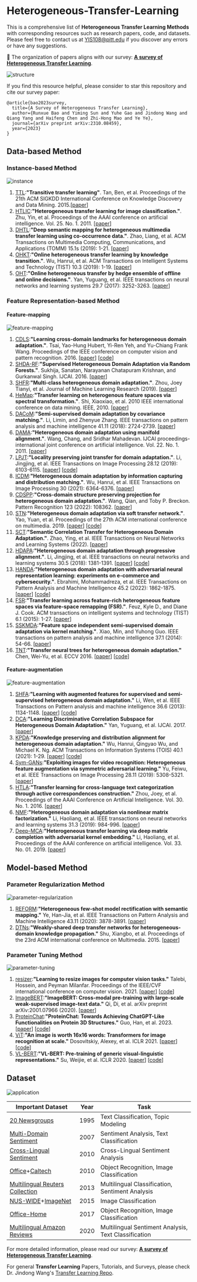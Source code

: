 # Heterogeneous-Transfer-Learning
This is a comprehensive list of **Heterogeneous Transfer Learning Methods** with corresponding resources such as research papers, code, and datasets. Please feel free to contact us at YIS108@pitt.edu if you discover any errors or have any suggestions.

🌟 The organization of papers aligns with our survey: [**A survey of Heterogeneous Transfer Learning**](https://arxiv.org/abs/2310.08459). 

![structure](pics/structure.jpg)

If you find this resource helpful, please consider to star this repository and cite our survey paper:

```
@article{bao2023survey,
  title={A Survey of Heterogeneous Transfer Learning}, 
  author={Runxue Bao and Yiming Sun and Yuhe Gao and Jindong Wang and Qiang Yang and Haifeng Chen and Zhi-Hong Mao and Ye Ye},
  journal={arXiv preprint arXiv:2310.08459},
  year={2023}
}
```

## Data-based Method

### Instance-based Method

![instance](pics/instance_based.jpg)

1. <u>TTL</u>:**"Transitive transfer learning"**. Tan, Ben, et al. Proceedings of the 21th ACM SIGKDD International Conference on Knowledge Discovery and Data Mining. 2015.[[paper](https://dl.acm.org/doi/pdf/10.1145/2783258.2783295?casa_token=Snq_IwYJjmMAAAAA:EMWZUPNUna4Tlh6H7BKAT5qajvpTzc3jmx1AgXCH66tubdlJvscVzs-cgMyBEhEsBzQEQk2raeYF)]
2. <u>HTLIC</u>:**"Heterogeneous transfer learning for image classification."**. Zhu, Yin, et al. Proceedings of the AAAI conference on artificial intelligence. Vol. 25. No. 1. 2011. [[paper](https://ojs.aaai.org/index.php/AAAI/article/view/8090)]
3. <u>DHTL</u>:**"Deep semantic mapping for heterogeneous multimedia transfer learning using co-occurrence data."**. Zhao, Liang, et al. ACM Transactions on Multimedia Computing, Communications, and Applications (TOMM) 15.1s (2019): 1-21. [[paper](https://dl.acm.org/doi/pdf/10.1145/3241055)]
4. <u>OHKT</u>:**"Online heterogeneous transfer learning by knowledge transition."**. Wu, Hanrui, et al.  ACM Transactions on Intelligent Systems and Technology (TIST) 10.3 (2019): 1-19. [[paper](https://dl.acm.org/doi/pdf/10.1145/3309537?casa_token=TSYjMZc5xMgAAAAA:j_mGkzlRAPd7yO7SQ_A1bvUyuLjPp1kKa3wt88ssot8OLiZsCgVBJwUklApJVdkjCqzrQlNrf67M)]
5. <u>OHT</u>:**"Online heterogeneous transfer by hedge ensemble of offline and online decisions."**. Yan, Yuguang, et al.  IEEE transactions on neural networks and learning systems 29.7 (2017): 3252-3263. [[paper](https://ieeexplore.ieee.org/document/8064213)]

### Feature Representation-based Method

#### Feature-mapping

![feature-mapping](pics/feature_mapping.jpg)

1. <u>CDLS</u>:**"Learning cross-domain landmarks for heterogeneous domain adaptation."**. Tsai, Yao-Hung Hubert, Yi-Ren Yeh, and Yu-Chiang Frank Wang. Proceedings of the IEEE conference on computer vision and pattern recognition. 2016. [[paper](https://openaccess.thecvf.com/content_cvpr_2016/papers/Tsai_Learning_Cross-Domain_Landmarks_CVPR_2016_paper.pdf)] [[code](https://github.com/yaohungt/Cross-Domain-Landmarks-Selection-CDLS-/tree/master)]
2. <u>SHDA-RF</u>:**"Supervised Heterogeneous Domain Adaptation via Random Forests."**. Sukhija, Sanatan, Narayanan Chatapuram Krishnan, and Gurkanwal Singh.  IJCAI. 2016. [[paper](https://www.ijcai.org/Proceedings/16/Papers/291.pdf)]
3. <u>SHFR</u>:**"Multi-class heterogeneous domain adaptation."**. Zhou, Joey Tianyi, et al. Journal of Machine Learning Research (2019). [[paper](https://www.jmlr.org/papers/volume20/13-580/13-580.pdf)]
4. <u>HeMap</u>:**"Transfer learning on heterogenous feature spaces via spectral transformation."**. Shi, Xiaoxiao, et al. 2010 IEEE international conference on data mining. IEEE, 2010. [[paper](https://ieeexplore.ieee.org/document/5694083)]
5. <u>DACoM</u>:**"Semi-supervised domain adaptation by covariance matching."**. Li, Limin, and Zhenyue Zhang. IEEE transactions on pattern analysis and machine intelligence 41.11 (2018): 2724-2739. [[paper](https://ieeexplore.ieee.org/document/8444719)]
6. <u>DAMA</u>:**"Heterogeneous domain adaptation using manifold alignment."**. Wang, Chang, and Sridhar Mahadevan. IJCAI proceedings-international joint conference on artificial intelligence. Vol. 22. No. 1. 2011. [[paper](https://people.cs.umass.edu/~mahadeva/papers/IJCAI2011-DA.pdf)]
7. <u>LPJT</u>:**"Locality preserving joint transfer for domain adaptation."**. Li, Jingjing, et al. IEEE Transactions on Image Processing 28.12 (2019): 6103-6115. [[paper](https://github.com/lijin118/LPJT/blob/master/Locality%20Preserving%20Joint%20Transfer%20for%20Domain%20Adaptation.pdf)] [[code](https://github.com/lijin118/LPJT/tree/master)]
8. <u>ICDM</u>:**"Heterogeneous domain adaptation by information capturing and distribution matching."**. Wu, Hanrui, et al. IEEE Transactions on Image Processing 30 (2021): 6364-6376. [[paper](https://ieeexplore.ieee.org/document/9478253)]
9. <u>CDSPP</u>:**"Cross-domain structure preserving projection for heterogeneous domain adaptation."**. Wang, Qian, and Toby P. Breckon. Pattern Recognition 123 (2022): 108362. [[paper](https://arxiv.org/abs/2004.12427)]
10. <u>STN</u>:**"Heterogeneous domain adaptation via soft transfer network."**. Yao, Yuan, et al. Proceedings of the 27th ACM international conference on multimedia. 2019. [[paper](https://dl.acm.org/doi/pdf/10.1145/3343031.3350955?casa_token=9-OogFCoE2EAAAAA:uUMmkzrQ3qI-E-mSO0-c41SEzz52ljNnip176Hd-cbZ4hkxlZ8sHnS6XlT6egb2260JPpKfcrw_f)] [[code](https://github.com/yyyaoyuan/STN)]
11. <u>SCT</u>:**"Semantic Correlation Transfer for Heterogeneous Domain Adaptation."**. Zhao, Ying, et al. IEEE Transactions on Neural Networks and Learning Systems (2022). [[paper](https://ieeexplore.ieee.org/document/9867940)]
12. <u>HDAPA</u>:**"Heterogeneous domain adaptation through progressive alignment."**. Li, Jingjing, et al. IEEE transactions on neural networks and learning systems 30.5 (2018): 1381-1391. [[paper](https://ieeexplore.ieee.org/document/8475006)] [[code](https://github.com/lijin118/lctc)]
13. <u>HANDA</u>:**"Heterogeneous domain adaptation with adversarial neural representation learning: experiments on e-commerce and cybersecurity."**. Ebrahimi, Mohammadreza, et al. IEEE Transactions on Pattern Analysis and Machine Intelligence 45.2 (2022): 1862-1875. [[paper](https://ieeexplore.ieee.org/document/9744510)] [[code](https://github.com/mohammadrezaebrahimi/handa)]
14. <u>FSR</u>:**"Transfer learning across feature-rich heterogeneous feature spaces via feature-space remapping (FSR)."**. Feuz, Kyle D., and Diane J. Cook.  ACM transactions on intelligent systems and technology (TIST) 6.1 (2015): 1-27. [[paper](https://dl.acm.org/doi/pdf/10.1145/2629528?casa_token=Y50Nwq7bQZEAAAAA:TI1BbVy-A9wM_gJs1uwl5e31YwYb0nSD2bjn4BhWeyFv01XVkywDeL9Ki6tQM2BClA5qquMzaRYE)]
15. <u>SSKMDA</u>:**"Feature space independent semi-supervised domain adaptation via kernel matching."**. Xiao, Min, and Yuhong Guo. IEEE transactions on pattern analysis and machine intelligence 37.1 (2014): 54-66. [[paper](https://ieeexplore.ieee.org/document/6866177)]
16. <u>TNT</u>:**"Transfer neural trees for heterogeneous domain adaptation."** Chen, Wei-Yu, et al. ECCV 2016. [[paper](https://link.springer.com/chapter/10.1007/978-3-319-46454-1_25)] [[code](https://github.com/wyharveychen/TransferNeuralTrees)]

#### Feature-augmentation

![feature-augmentation](pics/feature_aug.jpg)

1. <u>SHFA</u>:**"Learning with augmented features for supervised and semi-supervised heterogeneous domain adaptation."** Li, Wen, et al. IEEE Transactions on Pattern analysis and machine intelligence 36.6 (2013): 1134-1148. [[paper](https://wenli-vision.github.io/papers/PAMI_SHFA.pdf)] [[code](https://github.com/wenli-vision/SHFA_release)]
2. <u>DCA</u>:**"Learning Discriminative Correlation Subspace for Heterogeneous Domain Adaptation."** Yan, Yuguang, et al. IJCAI. 2017. [[paper](https://tanmingkui.github.io/files/publications/Learning_Discriminative.pdf)]
3. <u>KPDA</u>:**"Knowledge preserving and distribution alignment for heterogeneous domain adaptation."** Wu, Hanrui, Qingyao Wu, and Michael K. Ng. ACM Transactions on Information Systems (TOIS) 40.1 (2021): 1-29. [[paper](https://dl.acm.org/doi/pdf/10.1145/3469856?casa_token=fim3DjxF_FsAAAAA:PjI5QZqyCfNZhprC8giHaF3nPBPb6irZe_LR15bkcWTwitVTUujJ4PxJTfQWek3qPqiFuZTE-YMq)] [[code](https://github.com/wuhanrui/KPDA)]
4. <u>Sym-GANs</u>:**"Exploiting images for video recognition: Heterogeneous feature augmentation via symmetric adversarial learning."** Yu, Feiwu, et al. IEEE Transactions on Image Processing 28.11 (2019): 5308-5321. [[paper]()]
5. <u>HTLA</u>:**"Transfer learning for cross-language text categorization through active correspondences construction."** Zhou, Joey, et al. Proceedings of the AAAI Conference on Artificial Intelligence. Vol. 30. No. 1. 2016. [[paper](https://ojs.aaai.org/index.php/AAAI/article/view/10211)]
6. <u>NMF</u>:**"Heterogeneous domain adaptation via nonlinear matrix factorization."** Li, Haoliang, et al. IEEE transactions on neural networks and learning systems 31.3 (2019): 984-996. [[paper](https://www.cse.cuhk.edu.hk/~sinnopan/publications/[TNNLS19]Heterogeneous%20Domain%20Adaptation%20via%20Non-linear%20Matrix%20Factorization.pdf)]
7. <u>Deep-MCA</u>:**"Heterogeneous transfer learning via deep matrix completion with adversarial kernel embedding."** Li, Haoliang, et al. Proceedings of the AAAI conference on artificial intelligence. Vol. 33. No. 01. 2019. [[paper](https://ojs.aaai.org/index.php/AAAI/article/view/4880)]
   
## Model-based Method

### Parameter Regularization Method

![parameter-regularization](pics/para_regularization.jpg)

1. <u>REFORM</u>:**"Heterogeneous few-shot model rectification with semantic mapping."** Ye, Han-Jia, et al. IEEE Transactions on Pattern Analysis and Machine Intelligence 43.11 (2020): 3878-3891. [[paper](https://ieeexplore.ieee.org/stamp/stamp.jsp?arnumber=9093972&casa_token=ntHjVN_3ST8AAAAA:RW8H5UKbjeHab0tLcA-zH07itD6YTWTQI4W5qRuEqPVRUlBGCNwYOnVhQHgIHaFOZzsb56Pt)]
2. <u>DTNs</u>:**"Weakly-shared deep transfer networks for heterogeneous-domain knowledge propagation."** Shu, Xiangbo, et al. Proceedings of the 23rd ACM international conference on Multimedia. 2015. [[paper](https://dl.acm.org/doi/pdf/10.1145/2733373.2806216?casa_token=zk3GWONST48AAAAA:R_Q7DDykxjvm4V9XIKz58TIEXIpUsISQKAuoTOW9UkDfVGgOFQnAaC9Vf5ezKpPqiOsy8MgkAyBx)]

### Parameter Tuning Method

![parameter-tuning](pics/para_finetune.jpg)

1. <u>resizer</u>:**"Learning to resize images for computer vision tasks."** Talebi, Hossein, and Peyman Milanfar. Proceedings of the IEEE/CVF international conference on computer vision. 2021. [[paper](https://openaccess.thecvf.com/content/ICCV2021/papers/Talebi_Learning_To_Resize_Images_for_Computer_Vision_Tasks_ICCV_2021_paper.pdf)] [[code](https://github.com/sayakpaul/Learnable-Image-Resizing)]
2. <u>ImageBERT</u>:**"ImageBERT: Cross-modal pre-training with large-scale weak-supervised image-text data."** Qi, Di, et al.  arXiv preprint arXiv:2001.07966 (2020). [[paper](https://arxiv.org/pdf/2001.07966.pdf)]
3. <u>ProteinChat</u>:**"ProteinChat: Towards Achieving ChatGPT-Like Functionalities on Protein 3D Structures."** Guo, Han, et al. 2023. [[paper](https://www.techrxiv.org/articles/preprint/ProteinChat_Towards_Achieving_ChatGPT-Like_Functionalities_on_Protein_3D_Structures/23120606)] [[code](https://github.com/UCSD-AI4H/proteinchat)]
4. <u>ViT</u>:**"An image is worth 16x16 words: Transformers for image recognition at scale."** Dosovitskiy, Alexey, et al. ICLR 2021. [[paper](https://openreview.net/pdf?id=YicbFdNTTy)] [[code](https://github.com/google-research/vision_transformer)]
5. <u>VL-BERT</u>:**"VL-BERT: Pre-training of generic visual-linguistic representations."** Su, Weijie, et al. ICLR 2020. [[paper](https://arxiv.org/pdf/1908.08530.pdf)] [[code](https://github.com/jackroos/VL-BERT)]

## Dataset

![application](pics/application.png)

| Important Dataset | Year | Task | 
| -------- | -------- | -------- |
|[20 Newsgroups](http://qwone.com/~jason/20Newsgroups/)| 1995 | Text Classification, Topic Modeling |
|[Multi-Domain Sentiment](https://www.cs.jhu.edu/~mdredze/datasets/sentiment/) | 2007 | Sentiment Analysis, Text Classification|
|[Cross-Lingual Sentiment](https://zenodo.org/record/3251672)| 2010 | Cross-Lingual Sentiment Analysis
|[Office](https://faculty.cc.gatech.edu/~judy/domainadapt/)+[Caltech](https://www.vision.caltech.edu/datasets/)|2010| Object Recognition, Image Classification|
|[Multilingual Reuters Collection](https://archive.ics.uci.edu/dataset/259/reuters+rcv1+rcv2+multilingual+multiview+text+categorization+test+collection)|2013|Multilingual Classification, Sentiment Analysis|
|[NUS-WIDE](https://lms.comp.nus.edu.sg/wp-content/uploads/2019/research/nuswide/NUS-WIDE.html)+[ImageNet](https://www.image-net.org/)|2015|Image Classification|
|[Office-Home](https://www.hemanthdv.org/officeHomeDataset.html)| 2017 | Object Recognition, Image Classification|
|[Multilingual Amazon Reviews](https://registry.opendata.aws/amazon-reviews-ml/)|2020|Multilingual Sentiment Analysis, Text Classification|

For more detailed information, please read our survey: [**A survey of Heterogeneous Transfer Learning**](https://arxiv.org/abs/2310.08459). 

For general **Transfer Learning** Papers, Tutorials, and Surveys, please check Dr. Jindong Wang's [Transfer Learning Repo](https://github.com/jindongwang/transferlearning). 
